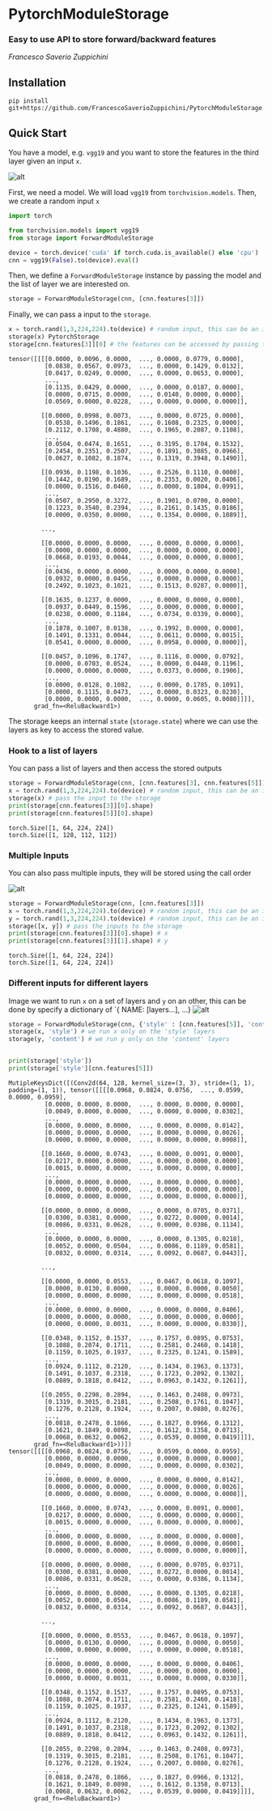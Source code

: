 # PytorchModuleStorage
### Easy to use API to store forward/backward features
*Francesco Saverio Zuppichini*

## Installation

```
pip install git+https://github.com/FrancescoSaverioZuppichini/PytorchModuleStorage.git
```

## Quick Start

You have a model, e.g. `vgg19` and you want to store the features in the third layer given an input `x`. 

![alt](https://raw.githubusercontent.com/FrancescoSaverioZuppichini/PytorchModuleStorage/master/images/vgg-19.png)

First, we need a model. We will load `vgg19` from `torchvision.models`. Then, we create a random input `x`


```python
import torch

from torchvision.models import vgg19
from storage import ForwardModuleStorage

device = torch.device('cuda' if torch.cuda.is_available() else 'cpu')
cnn = vgg19(False).to(device).eval()
```

Then, we define a `ForwardModuleStorage` instance by passing the model and the list of layer we are interested on.


```python
storage = ForwardModuleStorage(cnn, [cnn.features[3]])
```

Finally, we can pass a input to the `storage`.


```python
x = torch.rand(1,3,224,224).to(device) # random input, this can be an image
storage(x) PytorchStorage
storage[cnn.features[3]][0] # the features can be accessed by passing the layer as a key
```




    tensor([[[[0.0000, 0.0096, 0.0000,  ..., 0.0000, 0.0779, 0.0000],
              [0.0838, 0.0567, 0.0973,  ..., 0.0000, 0.1429, 0.0132],
              [0.0417, 0.0249, 0.0000,  ..., 0.0000, 0.0653, 0.0000],
              ...,
              [0.1135, 0.0429, 0.0000,  ..., 0.0000, 0.0187, 0.0000],
              [0.0000, 0.0715, 0.0000,  ..., 0.0140, 0.0000, 0.0000],
              [0.0569, 0.0000, 0.0228,  ..., 0.0000, 0.0000, 0.0000]],
    
             [[0.0000, 0.0998, 0.0073,  ..., 0.0000, 0.0725, 0.0000],
              [0.0538, 0.1496, 0.1861,  ..., 0.1608, 0.2325, 0.0000],
              [0.2112, 0.1708, 0.4880,  ..., 0.1965, 0.2087, 0.1108],
              ...,
              [0.0504, 0.0474, 0.1651,  ..., 0.3195, 0.1704, 0.1532],
              [0.2454, 0.2351, 0.2507,  ..., 0.1891, 0.3085, 0.0966],
              [0.0627, 0.1082, 0.1874,  ..., 0.1319, 0.3948, 0.1490]],
    
             [[0.0936, 0.1198, 0.1036,  ..., 0.2526, 0.1110, 0.0000],
              [0.1442, 0.0190, 0.1689,  ..., 0.2353, 0.0020, 0.0406],
              [0.0000, 0.1516, 0.0460,  ..., 0.0000, 0.1804, 0.0991],
              ...,
              [0.0507, 0.2950, 0.3272,  ..., 0.1901, 0.0700, 0.0000],
              [0.1223, 0.3540, 0.2394,  ..., 0.2161, 0.1435, 0.0186],
              [0.0000, 0.0350, 0.0000,  ..., 0.1354, 0.0000, 0.1089]],
    
             ...,
    
             [[0.0000, 0.0000, 0.0000,  ..., 0.0000, 0.0000, 0.0000],
              [0.0000, 0.0000, 0.0000,  ..., 0.0000, 0.0000, 0.0000],
              [0.0668, 0.0193, 0.0044,  ..., 0.0000, 0.0000, 0.0000],
              ...,
              [0.0436, 0.0000, 0.0000,  ..., 0.0000, 0.0000, 0.0000],
              [0.0932, 0.0000, 0.0456,  ..., 0.0000, 0.0000, 0.0000],
              [0.2492, 0.1023, 0.1021,  ..., 0.1513, 0.0287, 0.0000]],
    
             [[0.1635, 0.1237, 0.0000,  ..., 0.0000, 0.0000, 0.0000],
              [0.0937, 0.0449, 0.1596,  ..., 0.0000, 0.0000, 0.0000],
              [0.0238, 0.0000, 0.1184,  ..., 0.0734, 0.0339, 0.0000],
              ...,
              [0.1878, 0.1007, 0.0138,  ..., 0.1992, 0.0000, 0.0000],
              [0.1491, 0.1331, 0.0044,  ..., 0.0611, 0.0000, 0.0015],
              [0.0541, 0.0000, 0.0000,  ..., 0.0958, 0.0000, 0.0000]],
    
             [[0.0457, 0.1096, 0.1747,  ..., 0.1116, 0.0000, 0.0792],
              [0.0000, 0.0703, 0.0524,  ..., 0.0000, 0.0440, 0.1196],
              [0.0000, 0.0000, 0.0000,  ..., 0.0373, 0.0000, 0.1906],
              ...,
              [0.0000, 0.0128, 0.1082,  ..., 0.0000, 0.1785, 0.1091],
              [0.0000, 0.1115, 0.0473,  ..., 0.0000, 0.0323, 0.0230],
              [0.0000, 0.0000, 0.0000,  ..., 0.0000, 0.0605, 0.0080]]]],
           grad_fn=<ReluBackward1>)



The storage keeps an internal `state` (`storage.state`) where we can use the layers as key to access the stored value.

### Hook to a list of layers
You can pass a list of layers and then access the stored outputs


```python
storage = ForwardModuleStorage(cnn, [cnn.features[3], cnn.features[5]])
x = torch.rand(1,3,224,224).to(device) # random input, this can be an image
storage(x) # pass the input to the storage
print(storage[cnn.features[3]][0].shape)
print(storage[cnn.features[5]][0].shape)
```

    torch.Size([1, 64, 224, 224])
    torch.Size([1, 128, 112, 112])


### Multiple Inputs

You can also pass multiple inputs, they will be stored using the call order

![alt](https://raw.githubusercontent.com/FrancescoSaverioZuppichini/PytorchModuleStorage/master/images/vgg-19-1.png)


```python
storage = ForwardModuleStorage(cnn, [cnn.features[3]])
x = torch.rand(1,3,224,224).to(device) # random input, this can be an image
y = torch.rand(1,3,224,224).to(device) # random input, this can be an image
storage([x, y]) # pass the inputs to the storage
print(storage[cnn.features[3]][0].shape) # x
print(storage[cnn.features[3]][1].shape) # y
```

    torch.Size([1, 64, 224, 224])
    torch.Size([1, 64, 224, 224])


### Different inputs for different layers
Image we want to run `x` on a set of layers and `y` on an other, this can be done by specify a dictionary of `{ NAME: [layers...], ...}
![alt](https://raw.githubusercontent.com/FrancescoSaverioZuppichini/PytorchModuleStorage/master/images/vgg-19-2.png)


```python
storage = ForwardModuleStorage(cnn, {'style' : [cnn.features[5]], 'content' : [cnn.features[5], cnn.features[10]]})
storage(x, 'style') # we run x only on the 'style' layers
storage(y, 'content') # we run y only on the 'content' layers


print(storage['style']) 
print(storage['style'][cnn.features[5]])
```

    MutipleKeysDict([(Conv2d(64, 128, kernel_size=(3, 3), stride=(1, 1), padding=(1, 1)), tensor([[[[0.0968, 0.0824, 0.0756,  ..., 0.0599, 0.0000, 0.0959],
              [0.0000, 0.0000, 0.0000,  ..., 0.0000, 0.0000, 0.0000],
              [0.0049, 0.0000, 0.0000,  ..., 0.0000, 0.0000, 0.0302],
              ...,
              [0.0000, 0.0000, 0.0000,  ..., 0.0000, 0.0000, 0.0142],
              [0.0000, 0.0000, 0.0000,  ..., 0.0000, 0.0000, 0.0026],
              [0.0000, 0.0000, 0.0000,  ..., 0.0000, 0.0000, 0.0008]],
    
             [[0.1660, 0.0000, 0.0743,  ..., 0.0000, 0.0091, 0.0000],
              [0.0217, 0.0000, 0.0000,  ..., 0.0000, 0.0000, 0.0000],
              [0.0015, 0.0000, 0.0000,  ..., 0.0000, 0.0000, 0.0000],
              ...,
              [0.0000, 0.0000, 0.0000,  ..., 0.0000, 0.0000, 0.0000],
              [0.0000, 0.0000, 0.0000,  ..., 0.0000, 0.0000, 0.0000],
              [0.0000, 0.0000, 0.0000,  ..., 0.0000, 0.0000, 0.0000]],
    
             [[0.0000, 0.0000, 0.0000,  ..., 0.0000, 0.0705, 0.0371],
              [0.0300, 0.0381, 0.0000,  ..., 0.0272, 0.0000, 0.0014],
              [0.0086, 0.0331, 0.0628,  ..., 0.0000, 0.0386, 0.1134],
              ...,
              [0.0000, 0.0000, 0.0000,  ..., 0.0000, 0.1305, 0.0218],
              [0.0052, 0.0000, 0.0504,  ..., 0.0086, 0.1189, 0.0581],
              [0.0832, 0.0000, 0.0314,  ..., 0.0092, 0.0687, 0.0443]],
    
             ...,
    
             [[0.0000, 0.0000, 0.0553,  ..., 0.0467, 0.0618, 0.1097],
              [0.0000, 0.0130, 0.0000,  ..., 0.0000, 0.0000, 0.0050],
              [0.0000, 0.0000, 0.0000,  ..., 0.0000, 0.0000, 0.0518],
              ...,
              [0.0000, 0.0000, 0.0000,  ..., 0.0000, 0.0000, 0.0406],
              [0.0000, 0.0000, 0.0000,  ..., 0.0000, 0.0000, 0.0000],
              [0.0000, 0.0000, 0.0031,  ..., 0.0000, 0.0000, 0.0330]],
    
             [[0.0348, 0.1152, 0.1537,  ..., 0.1757, 0.0895, 0.0753],
              [0.1088, 0.2074, 0.1711,  ..., 0.2581, 0.2460, 0.1418],
              [0.1159, 0.1025, 0.1937,  ..., 0.2325, 0.1241, 0.1589],
              ...,
              [0.0924, 0.1112, 0.2120,  ..., 0.1434, 0.1963, 0.1373],
              [0.1491, 0.1037, 0.2318,  ..., 0.1723, 0.2092, 0.1302],
              [0.0889, 0.1818, 0.0412,  ..., 0.0963, 0.1432, 0.1261]],
    
             [[0.2055, 0.2298, 0.2894,  ..., 0.1463, 0.2408, 0.0973],
              [0.1319, 0.3015, 0.2181,  ..., 0.2508, 0.1761, 0.1047],
              [0.1276, 0.2128, 0.1924,  ..., 0.2007, 0.0880, 0.0276],
              ...,
              [0.0818, 0.2478, 0.1866,  ..., 0.1827, 0.0966, 0.1312],
              [0.1621, 0.1849, 0.0898,  ..., 0.1612, 0.1358, 0.0713],
              [0.0068, 0.0632, 0.0062,  ..., 0.0539, 0.0000, 0.0419]]]],
           grad_fn=<ReluBackward1>))])
    tensor([[[[0.0968, 0.0824, 0.0756,  ..., 0.0599, 0.0000, 0.0959],
              [0.0000, 0.0000, 0.0000,  ..., 0.0000, 0.0000, 0.0000],
              [0.0049, 0.0000, 0.0000,  ..., 0.0000, 0.0000, 0.0302],
              ...,
              [0.0000, 0.0000, 0.0000,  ..., 0.0000, 0.0000, 0.0142],
              [0.0000, 0.0000, 0.0000,  ..., 0.0000, 0.0000, 0.0026],
              [0.0000, 0.0000, 0.0000,  ..., 0.0000, 0.0000, 0.0008]],
    
             [[0.1660, 0.0000, 0.0743,  ..., 0.0000, 0.0091, 0.0000],
              [0.0217, 0.0000, 0.0000,  ..., 0.0000, 0.0000, 0.0000],
              [0.0015, 0.0000, 0.0000,  ..., 0.0000, 0.0000, 0.0000],
              ...,
              [0.0000, 0.0000, 0.0000,  ..., 0.0000, 0.0000, 0.0000],
              [0.0000, 0.0000, 0.0000,  ..., 0.0000, 0.0000, 0.0000],
              [0.0000, 0.0000, 0.0000,  ..., 0.0000, 0.0000, 0.0000]],
    
             [[0.0000, 0.0000, 0.0000,  ..., 0.0000, 0.0705, 0.0371],
              [0.0300, 0.0381, 0.0000,  ..., 0.0272, 0.0000, 0.0014],
              [0.0086, 0.0331, 0.0628,  ..., 0.0000, 0.0386, 0.1134],
              ...,
              [0.0000, 0.0000, 0.0000,  ..., 0.0000, 0.1305, 0.0218],
              [0.0052, 0.0000, 0.0504,  ..., 0.0086, 0.1189, 0.0581],
              [0.0832, 0.0000, 0.0314,  ..., 0.0092, 0.0687, 0.0443]],
    
             ...,
    
             [[0.0000, 0.0000, 0.0553,  ..., 0.0467, 0.0618, 0.1097],
              [0.0000, 0.0130, 0.0000,  ..., 0.0000, 0.0000, 0.0050],
              [0.0000, 0.0000, 0.0000,  ..., 0.0000, 0.0000, 0.0518],
              ...,
              [0.0000, 0.0000, 0.0000,  ..., 0.0000, 0.0000, 0.0406],
              [0.0000, 0.0000, 0.0000,  ..., 0.0000, 0.0000, 0.0000],
              [0.0000, 0.0000, 0.0031,  ..., 0.0000, 0.0000, 0.0330]],
    
             [[0.0348, 0.1152, 0.1537,  ..., 0.1757, 0.0895, 0.0753],
              [0.1088, 0.2074, 0.1711,  ..., 0.2581, 0.2460, 0.1418],
              [0.1159, 0.1025, 0.1937,  ..., 0.2325, 0.1241, 0.1589],
              ...,
              [0.0924, 0.1112, 0.2120,  ..., 0.1434, 0.1963, 0.1373],
              [0.1491, 0.1037, 0.2318,  ..., 0.1723, 0.2092, 0.1302],
              [0.0889, 0.1818, 0.0412,  ..., 0.0963, 0.1432, 0.1261]],
    
             [[0.2055, 0.2298, 0.2894,  ..., 0.1463, 0.2408, 0.0973],
              [0.1319, 0.3015, 0.2181,  ..., 0.2508, 0.1761, 0.1047],
              [0.1276, 0.2128, 0.1924,  ..., 0.2007, 0.0880, 0.0276],
              ...,
              [0.0818, 0.2478, 0.1866,  ..., 0.1827, 0.0966, 0.1312],
              [0.1621, 0.1849, 0.0898,  ..., 0.1612, 0.1358, 0.0713],
              [0.0068, 0.0632, 0.0062,  ..., 0.0539, 0.0000, 0.0419]]]],
           grad_fn=<ReluBackward1>)

